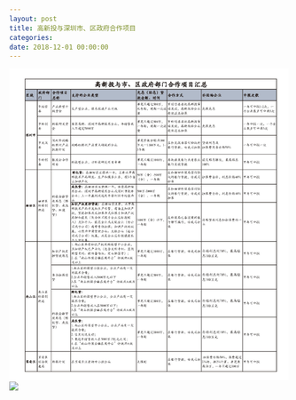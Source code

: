 ```yaml
---
layout: post
title: 高新投与深圳市、区政府合作项目
categories:
date: 2018-12-01 00:00:00
---
```


![](/uploads/高新投与市区政策合作项目汇总-2018-09-页面-1-3.jpg)![](blob:https://app.cloudcannon.com/b283fb51-1882-4f06-a016-ad588df262c7)